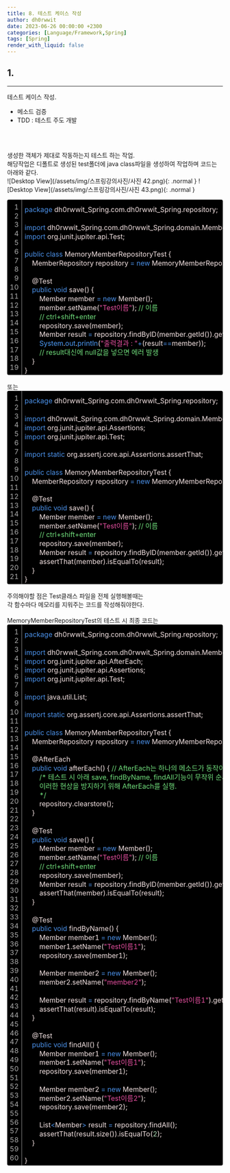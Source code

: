 ```yaml
---
title: 8. 테스트 케이스 작성
author: dh0rwwit
date: 2023-06-26 00:00:00 +2300
categories: [Language/Framework,Spring]
tags: [Spring]
render_with_liquid: false
---
```


## 1. 
---
테스트 케이스 작성. <br>
- 메소드 검증 <br>
- TDD : 테스트 주도 개발 <br>
 <br>
 <br>

생성한 객체가 제대로 작동하는지 테스트 하는 작업. <br>
해당작업은 디폴트로 생성된 test폴더에 java class파일을 생성하여 작업하며
코드는 아래와 같다. <br>
![Desktop View](/assets/img/스프링강의사진/사진 42.png){: .normal }
![Desktop View](/assets/img/스프링강의사진/사진 43.png){: .normal }

<div class="colorscripter-code" style="color:#F2E1E1;font-family:Consolas,font-size:'20px' ,'Liberation Mono', Menlo, Courier, monospace !important; position:relative !important;overflow:auto"><table class="colorscripter-code-table" style="margin:0;padding:0;border:none;background-color:#000000;border-radius:4px;" cellspacing="0" cellpadding="0"><tr><td style="padding:6px;border-right:2px solid #4f4f4f"><div style="margin:0;padding:0;word-break:normal;text-align:right;color:#aaa;font-family:Consolas,font-size:'20px' ,'Liberation Mono', Menlo, Courier, monospace !important;line-height:130%"><div style="line-height:130%">1</div><div style="line-height:130%">2</div><div style="line-height:130%">3</div><div style="line-height:130%">4</div><div style="line-height:130%">5</div><div style="line-height:130%">6</div><div style="line-height:130%">7</div><div style="line-height:130%">8</div><div style="line-height:130%">9</div><div style="line-height:130%">10</div><div style="line-height:130%">11</div><div style="line-height:130%">12</div><div style="line-height:130%">13</div><div style="line-height:130%">14</div><div style="line-height:130%">15</div><div style="line-height:130%">16</div><div style="line-height:130%">17</div><div style="line-height:130%">18</div><div style="line-height:130%">19</div></div></td><td style="padding:6px 0;text-align:left"><div style="margin:0;padding:0;color:#F2E1E1;font-family:Consolas,font-size:'20px' ,'Liberation Mono', Menlo, Courier, monospace !important;line-height:130%"><div style="padding:0 6px; white-space:pre; line-height:130%"><font color="#4A8FE6">package</font>&nbsp;dh0rwwit_Spring.com.dh0rwwit_Spring.repository;</div><div style="padding:0 6px; white-space:pre; line-height:130%">&nbsp;</div><div style="padding:0 6px; white-space:pre; line-height:130%"><font color="#4A8FE6">import</font>&nbsp;dh0rwwit_Spring.com.dh0rwwit_Spring.domain.Member;</div><div style="padding:0 6px; white-space:pre; line-height:130%"><font color="#4A8FE6">import</font>&nbsp;org.junit.jupiter.api.Test;</div><div style="padding:0 6px; white-space:pre; line-height:130%">&nbsp;</div><div style="padding:0 6px; white-space:pre; line-height:130%"><font color="#4A8FE6">public</font>&nbsp;<font color="#4A8FE6">class</font>&nbsp;MemoryMemberRepositoryTest&nbsp;{</div><div style="padding:0 6px; white-space:pre; line-height:130%">&nbsp;&nbsp;&nbsp;&nbsp;MemberRepository&nbsp;repository&nbsp;<font color="#33B3B3"></font><font color="#4A8FE6">=</font>&nbsp;<font color="#4A8FE6">new</font>&nbsp;MemoryMemberRepository();</div><div style="padding:0 6px; white-space:pre; line-height:130%">&nbsp;</div><div style="padding:0 6px; white-space:pre; line-height:130%">&nbsp;&nbsp;&nbsp;&nbsp;@Test</div><div style="padding:0 6px; white-space:pre; line-height:130%">&nbsp;&nbsp;&nbsp;&nbsp;<font color="#4A8FE6">public</font>&nbsp;<font color="#4A8FE6">void</font>&nbsp;save()&nbsp;{</div><div style="padding:0 6px; white-space:pre; line-height:130%">&nbsp;&nbsp;&nbsp;&nbsp;&nbsp;&nbsp;&nbsp;&nbsp;Member&nbsp;member&nbsp;<font color="#33B3B3"></font><font color="#4A8FE6">=</font>&nbsp;<font color="#4A8FE6">new</font>&nbsp;Member();</div><div style="padding:0 6px; white-space:pre; line-height:130%">&nbsp;&nbsp;&nbsp;&nbsp;&nbsp;&nbsp;&nbsp;&nbsp;member.setName(<font color="#E14E9D">"Test이름"</font>);&nbsp;<font color="#70DE7C">//&nbsp;이름</font></div><div style="padding:0 6px; white-space:pre; line-height:130%">&nbsp;&nbsp;&nbsp;&nbsp;&nbsp;&nbsp;&nbsp;&nbsp;<font color="#70DE7C">//&nbsp;ctrl+shift+enter</font></div><div style="padding:0 6px; white-space:pre; line-height:130%">&nbsp;&nbsp;&nbsp;&nbsp;&nbsp;&nbsp;&nbsp;&nbsp;repository.save(member);</div><div style="padding:0 6px; white-space:pre; line-height:130%">&nbsp;&nbsp;&nbsp;&nbsp;&nbsp;&nbsp;&nbsp;&nbsp;Member&nbsp;result&nbsp;<font color="#33B3B3"></font><font color="#4A8FE6">=</font>&nbsp;repository.findByID(member.getId()).get();</div><div style="padding:0 6px; white-space:pre; line-height:130%">&nbsp;&nbsp;&nbsp;&nbsp;&nbsp;&nbsp;&nbsp;&nbsp;<font color="#4C99F4">System</font>.<font color="#4C99F4">out</font>.<font color="#4C99F4">println</font>(<font color="#E14E9D">"출력결과&nbsp;:&nbsp;"</font><font color="#33B3B3"></font><font color="#4A8FE6">+</font>(result<font color="#33B3B3"></font><font color="#4A8FE6">=</font><font color="#33B3B3"></font><font color="#4A8FE6">=</font>member));</div><div style="padding:0 6px; white-space:pre; line-height:130%">&nbsp;&nbsp;&nbsp;&nbsp;&nbsp;&nbsp;&nbsp;&nbsp;<font color="#70DE7C">//&nbsp;result대신에&nbsp;null값을&nbsp;넣으면&nbsp;에러&nbsp;발생</font></div><div style="padding:0 6px; white-space:pre; line-height:130%">&nbsp;&nbsp;&nbsp;&nbsp;}</div><div style="padding:0 6px; white-space:pre; line-height:130%">}</div></div><div style="text-align:right;margin-top:-13px;margin-right:5px;font-size:9px;font-style:italic"></div></td><td style="vertical-align:bottom;padding:0 2px 4px 0"></td></tr></table></div>

<br>
또는 <br> 
<div class="colorscripter-code" style="color:#F2E1E1;font-family:Consolas,font-size:'20px' ,'Liberation Mono', Menlo, Courier, monospace !important; position:relative !important;overflow:auto"><table class="colorscripter-code-table" style="margin:0;padding:0;border:none;background-color:#000000;border-radius:4px;" cellspacing="0" cellpadding="0"><tr><td style="padding:6px;border-right:2px solid #4f4f4f"><div style="margin:0;padding:0;word-break:normal;text-align:right;color:#aaa;font-family:Consolas,font-size:'20px' ,'Liberation Mono', Menlo, Courier, monospace !important;line-height:130%"><div style="line-height:130%">1</div><div style="line-height:130%">2</div><div style="line-height:130%">3</div><div style="line-height:130%">4</div><div style="line-height:130%">5</div><div style="line-height:130%">6</div><div style="line-height:130%">7</div><div style="line-height:130%">8</div><div style="line-height:130%">9</div><div style="line-height:130%">10</div><div style="line-height:130%">11</div><div style="line-height:130%">12</div><div style="line-height:130%">13</div><div style="line-height:130%">14</div><div style="line-height:130%">15</div><div style="line-height:130%">16</div><div style="line-height:130%">17</div><div style="line-height:130%">18</div><div style="line-height:130%">19</div><div style="line-height:130%">20</div><div style="line-height:130%">21</div></div></td><td style="padding:6px 0;text-align:left"><div style="margin:0;padding:0;color:#F2E1E1;font-family:Consolas,font-size:'20px' ,'Liberation Mono', Menlo, Courier, monospace !important;line-height:130%"><div style="padding:0 6px; white-space:pre; line-height:130%"><font color="#4A8FE6">package</font>&nbsp;dh0rwwit_Spring.com.dh0rwwit_Spring.repository;</div><div style="padding:0 6px; white-space:pre; line-height:130%">&nbsp;</div><div style="padding:0 6px; white-space:pre; line-height:130%"><font color="#4A8FE6">import</font>&nbsp;dh0rwwit_Spring.com.dh0rwwit_Spring.domain.Member;</div><div style="padding:0 6px; white-space:pre; line-height:130%"><font color="#4A8FE6">import</font>&nbsp;org.junit.jupiter.api.Assertions;</div><div style="padding:0 6px; white-space:pre; line-height:130%"><font color="#4A8FE6">import</font>&nbsp;org.junit.jupiter.api.Test;</div><div style="padding:0 6px; white-space:pre; line-height:130%">&nbsp;</div><div style="padding:0 6px; white-space:pre; line-height:130%"><font color="#4A8FE6">import</font>&nbsp;<font color="#4A8FE6">static</font>&nbsp;org.assertj.core.api.Assertions.assertThat;</div><div style="padding:0 6px; white-space:pre; line-height:130%">&nbsp;</div><div style="padding:0 6px; white-space:pre; line-height:130%"><font color="#4A8FE6">public</font>&nbsp;<font color="#4A8FE6">class</font>&nbsp;MemoryMemberRepositoryTest&nbsp;{</div><div style="padding:0 6px; white-space:pre; line-height:130%">&nbsp;&nbsp;&nbsp;&nbsp;MemberRepository&nbsp;repository&nbsp;<font color="#33B3B3"></font><font color="#4A8FE6">=</font>&nbsp;<font color="#4A8FE6">new</font>&nbsp;MemoryMemberRepository();</div><div style="padding:0 6px; white-space:pre; line-height:130%">&nbsp;</div><div style="padding:0 6px; white-space:pre; line-height:130%">&nbsp;&nbsp;&nbsp;&nbsp;@Test</div><div style="padding:0 6px; white-space:pre; line-height:130%">&nbsp;&nbsp;&nbsp;&nbsp;<font color="#4A8FE6">public</font>&nbsp;<font color="#4A8FE6">void</font>&nbsp;save()&nbsp;{</div><div style="padding:0 6px; white-space:pre; line-height:130%">&nbsp;&nbsp;&nbsp;&nbsp;&nbsp;&nbsp;&nbsp;&nbsp;Member&nbsp;member&nbsp;<font color="#33B3B3"></font><font color="#4A8FE6">=</font>&nbsp;<font color="#4A8FE6">new</font>&nbsp;Member();</div><div style="padding:0 6px; white-space:pre; line-height:130%">&nbsp;&nbsp;&nbsp;&nbsp;&nbsp;&nbsp;&nbsp;&nbsp;member.setName(<font color="#E14E9D">"Test이름"</font>);&nbsp;<font color="#70DE7C">//&nbsp;이름</font></div><div style="padding:0 6px; white-space:pre; line-height:130%">&nbsp;&nbsp;&nbsp;&nbsp;&nbsp;&nbsp;&nbsp;&nbsp;<font color="#70DE7C">//&nbsp;ctrl+shift+enter</font></div><div style="padding:0 6px; white-space:pre; line-height:130%">&nbsp;&nbsp;&nbsp;&nbsp;&nbsp;&nbsp;&nbsp;&nbsp;repository.save(member);</div><div style="padding:0 6px; white-space:pre; line-height:130%">&nbsp;&nbsp;&nbsp;&nbsp;&nbsp;&nbsp;&nbsp;&nbsp;Member&nbsp;result&nbsp;<font color="#33B3B3"></font><font color="#4A8FE6">=</font>&nbsp;repository.findByID(member.getId()).get();</div><div style="padding:0 6px; white-space:pre; line-height:130%">&nbsp;&nbsp;&nbsp;&nbsp;&nbsp;&nbsp;&nbsp;&nbsp;assertThat(member).isEqualTo(result);</div><div style="padding:0 6px; white-space:pre; line-height:130%">&nbsp;&nbsp;&nbsp;&nbsp;}</div><div style="padding:0 6px; white-space:pre; line-height:130%">}</div></div><div style="text-align:right;margin-top:-13px;margin-right:5px;font-size:9px;font-style:italic"></div></td><td style="vertical-align:bottom;padding:0 2px 4px 0"></td></tr></table></div>

<br>
주의해야할 점은 Test클래스 파일을 전체 실행해볼때는 <br>
각 함수마다 메모리를 지워주는 코드를 작성해줘야한다.<br>
<br>
MemoryMemberRepositoryTest의
테스트 시 최종 코드는

<div class="colorscripter-code" style="color:#F2E1E1;font-family:Consolas,font-size:'20px' ,'Liberation Mono', Menlo, Courier, monospace !important; position:relative !important;overflow:auto"><table class="colorscripter-code-table" style="margin:0;padding:0;border:none;background-color:#000000;border-radius:4px;" cellspacing="0" cellpadding="0"><tr><td style="padding:6px;border-right:2px solid #4f4f4f"><div style="margin:0;padding:0;word-break:normal;text-align:right;color:#aaa;font-family:Consolas,font-size:'20px' ,'Liberation Mono', Menlo, Courier, monospace !important;line-height:130%"><div style="line-height:130%">1</div><div style="line-height:130%">2</div><div style="line-height:130%">3</div><div style="line-height:130%">4</div><div style="line-height:130%">5</div><div style="line-height:130%">6</div><div style="line-height:130%">7</div><div style="line-height:130%">8</div><div style="line-height:130%">9</div><div style="line-height:130%">10</div><div style="line-height:130%">11</div><div style="line-height:130%">12</div><div style="line-height:130%">13</div><div style="line-height:130%">14</div><div style="line-height:130%">15</div><div style="line-height:130%">16</div><div style="line-height:130%">17</div><div style="line-height:130%">18</div><div style="line-height:130%">19</div><div style="line-height:130%">20</div><div style="line-height:130%">21</div><div style="line-height:130%">22</div><div style="line-height:130%">23</div><div style="line-height:130%">24</div><div style="line-height:130%">25</div><div style="line-height:130%">26</div><div style="line-height:130%">27</div><div style="line-height:130%">28</div><div style="line-height:130%">29</div><div style="line-height:130%">30</div><div style="line-height:130%">31</div><div style="line-height:130%">32</div><div style="line-height:130%">33</div><div style="line-height:130%">34</div><div style="line-height:130%">35</div><div style="line-height:130%">36</div><div style="line-height:130%">37</div><div style="line-height:130%">38</div><div style="line-height:130%">39</div><div style="line-height:130%">40</div><div style="line-height:130%">41</div><div style="line-height:130%">42</div><div style="line-height:130%">43</div><div style="line-height:130%">44</div><div style="line-height:130%">45</div><div style="line-height:130%">46</div><div style="line-height:130%">47</div><div style="line-height:130%">48</div><div style="line-height:130%">49</div><div style="line-height:130%">50</div><div style="line-height:130%">51</div><div style="line-height:130%">52</div><div style="line-height:130%">53</div><div style="line-height:130%">54</div><div style="line-height:130%">55</div><div style="line-height:130%">56</div><div style="line-height:130%">57</div><div style="line-height:130%">58</div><div style="line-height:130%">59</div><div style="line-height:130%">60</div></div></td><td style="padding:6px 0;text-align:left"><div style="margin:0;padding:0;color:#F2E1E1;font-family:Consolas,font-size:'20px' ,'Liberation Mono', Menlo, Courier, monospace !important;line-height:130%"><div style="padding:0 6px; white-space:pre; line-height:130%"><font color="#4A8FE6">package</font>&nbsp;dh0rwwit_Spring.com.dh0rwwit_Spring.repository;</div><div style="padding:0 6px; white-space:pre; line-height:130%">&nbsp;</div><div style="padding:0 6px; white-space:pre; line-height:130%"><font color="#4A8FE6">import</font>&nbsp;dh0rwwit_Spring.com.dh0rwwit_Spring.domain.Member;</div><div style="padding:0 6px; white-space:pre; line-height:130%"><font color="#4A8FE6">import</font>&nbsp;org.junit.jupiter.api.AfterEach;</div><div style="padding:0 6px; white-space:pre; line-height:130%"><font color="#4A8FE6">import</font>&nbsp;org.junit.jupiter.api.Assertions;</div><div style="padding:0 6px; white-space:pre; line-height:130%"><font color="#4A8FE6">import</font>&nbsp;org.junit.jupiter.api.Test;</div><div style="padding:0 6px; white-space:pre; line-height:130%">&nbsp;</div><div style="padding:0 6px; white-space:pre; line-height:130%"><font color="#4A8FE6">import</font>&nbsp;java.util.List;</div><div style="padding:0 6px; white-space:pre; line-height:130%">&nbsp;</div><div style="padding:0 6px; white-space:pre; line-height:130%"><font color="#4A8FE6">import</font>&nbsp;<font color="#4A8FE6">static</font>&nbsp;org.assertj.core.api.Assertions.assertThat;</div><div style="padding:0 6px; white-space:pre; line-height:130%">&nbsp;</div><div style="padding:0 6px; white-space:pre; line-height:130%"><font color="#4A8FE6">public</font>&nbsp;<font color="#4A8FE6">class</font>&nbsp;MemoryMemberRepositoryTest&nbsp;{</div><div style="padding:0 6px; white-space:pre; line-height:130%">&nbsp;&nbsp;&nbsp;&nbsp;MemberRepository&nbsp;repository&nbsp;<font color="#33B3B3"></font><font color="#4A8FE6">=</font>&nbsp;<font color="#4A8FE6">new</font>&nbsp;MemoryMemberRepository();</div><div style="padding:0 6px; white-space:pre; line-height:130%">&nbsp;</div><div style="padding:0 6px; white-space:pre; line-height:130%">&nbsp;&nbsp;&nbsp;&nbsp;@AfterEach</div><div style="padding:0 6px; white-space:pre; line-height:130%">&nbsp;&nbsp;&nbsp;&nbsp;<font color="#4A8FE6">public</font>&nbsp;<font color="#4A8FE6">void</font>&nbsp;afterEach()&nbsp;{&nbsp;<font color="#70DE7C">//&nbsp;AfterEach는&nbsp;하나의&nbsp;메소드가&nbsp;동작이&nbsp;완료될때마다&nbsp;실행되는&nbsp;메소드이다.</font></div><div style="padding:0 6px; white-space:pre; line-height:130%">&nbsp;&nbsp;&nbsp;&nbsp;&nbsp;&nbsp;&nbsp;&nbsp;<font color="#70DE7C">/*&nbsp;테스트&nbsp;시&nbsp;아래&nbsp;save,&nbsp;findByName,&nbsp;findAll기능이&nbsp;무작위&nbsp;순서로&nbsp;실행되는데&nbsp;이&nbsp;때&nbsp;member에&nbsp;저장된&nbsp;데이터들끼리&nbsp;충돌을&nbsp;일으켜&nbsp;오류를&nbsp;출력할&nbsp;수&nbsp;있다.</font></div><div style="padding:0 6px; white-space:pre; line-height:130%"><font color="#70DE7C">&nbsp;&nbsp;&nbsp;&nbsp;&nbsp;&nbsp;&nbsp;&nbsp;이러한&nbsp;현상을&nbsp;방지하기&nbsp;위해&nbsp;AfterEach를&nbsp;실행.</font></div><div style="padding:0 6px; white-space:pre; line-height:130%"><font color="#70DE7C">&nbsp;&nbsp;&nbsp;&nbsp;&nbsp;&nbsp;&nbsp;&nbsp;*/</font></div><div style="padding:0 6px; white-space:pre; line-height:130%">&nbsp;&nbsp;&nbsp;&nbsp;&nbsp;&nbsp;&nbsp;&nbsp;repository.clearstore();</div><div style="padding:0 6px; white-space:pre; line-height:130%">&nbsp;&nbsp;&nbsp;&nbsp;}</div><div style="padding:0 6px; white-space:pre; line-height:130%">&nbsp;</div><div style="padding:0 6px; white-space:pre; line-height:130%">&nbsp;&nbsp;&nbsp;&nbsp;@Test</div><div style="padding:0 6px; white-space:pre; line-height:130%">&nbsp;&nbsp;&nbsp;&nbsp;<font color="#4A8FE6">public</font>&nbsp;<font color="#4A8FE6">void</font>&nbsp;save()&nbsp;{</div><div style="padding:0 6px; white-space:pre; line-height:130%">&nbsp;&nbsp;&nbsp;&nbsp;&nbsp;&nbsp;&nbsp;&nbsp;Member&nbsp;member&nbsp;<font color="#33B3B3"></font><font color="#4A8FE6">=</font>&nbsp;<font color="#4A8FE6">new</font>&nbsp;Member();</div><div style="padding:0 6px; white-space:pre; line-height:130%">&nbsp;&nbsp;&nbsp;&nbsp;&nbsp;&nbsp;&nbsp;&nbsp;member.setName(<font color="#E14E9D">"Test이름"</font>);&nbsp;<font color="#70DE7C">//&nbsp;이름</font></div><div style="padding:0 6px; white-space:pre; line-height:130%">&nbsp;&nbsp;&nbsp;&nbsp;&nbsp;&nbsp;&nbsp;&nbsp;<font color="#70DE7C">//&nbsp;ctrl+shift+enter</font></div><div style="padding:0 6px; white-space:pre; line-height:130%">&nbsp;&nbsp;&nbsp;&nbsp;&nbsp;&nbsp;&nbsp;&nbsp;repository.save(member);</div><div style="padding:0 6px; white-space:pre; line-height:130%">&nbsp;&nbsp;&nbsp;&nbsp;&nbsp;&nbsp;&nbsp;&nbsp;Member&nbsp;result&nbsp;<font color="#33B3B3"></font><font color="#4A8FE6">=</font>&nbsp;repository.findByID(member.getId()).get();</div><div style="padding:0 6px; white-space:pre; line-height:130%">&nbsp;&nbsp;&nbsp;&nbsp;&nbsp;&nbsp;&nbsp;&nbsp;assertThat(member).isEqualTo(result);</div><div style="padding:0 6px; white-space:pre; line-height:130%">&nbsp;&nbsp;&nbsp;&nbsp;}</div><div style="padding:0 6px; white-space:pre; line-height:130%">&nbsp;</div><div style="padding:0 6px; white-space:pre; line-height:130%">&nbsp;&nbsp;&nbsp;&nbsp;@Test</div><div style="padding:0 6px; white-space:pre; line-height:130%">&nbsp;&nbsp;&nbsp;&nbsp;<font color="#4A8FE6">public</font>&nbsp;<font color="#4A8FE6">void</font>&nbsp;findByName()&nbsp;{</div><div style="padding:0 6px; white-space:pre; line-height:130%">&nbsp;&nbsp;&nbsp;&nbsp;&nbsp;&nbsp;&nbsp;&nbsp;Member&nbsp;member1&nbsp;<font color="#33B3B3"></font><font color="#4A8FE6">=</font>&nbsp;<font color="#4A8FE6">new</font>&nbsp;Member();</div><div style="padding:0 6px; white-space:pre; line-height:130%">&nbsp;&nbsp;&nbsp;&nbsp;&nbsp;&nbsp;&nbsp;&nbsp;member1.setName(<font color="#E14E9D">"Test이름1"</font>);</div><div style="padding:0 6px; white-space:pre; line-height:130%">&nbsp;&nbsp;&nbsp;&nbsp;&nbsp;&nbsp;&nbsp;&nbsp;repository.save(member1);</div><div style="padding:0 6px; white-space:pre; line-height:130%">&nbsp;</div><div style="padding:0 6px; white-space:pre; line-height:130%">&nbsp;&nbsp;&nbsp;&nbsp;&nbsp;&nbsp;&nbsp;&nbsp;Member&nbsp;member2&nbsp;<font color="#33B3B3"></font><font color="#4A8FE6">=</font>&nbsp;<font color="#4A8FE6">new</font>&nbsp;Member();</div><div style="padding:0 6px; white-space:pre; line-height:130%">&nbsp;&nbsp;&nbsp;&nbsp;&nbsp;&nbsp;&nbsp;&nbsp;member2.setName(<font color="#E14E9D">"member2"</font>);</div><div style="padding:0 6px; white-space:pre; line-height:130%">&nbsp;</div><div style="padding:0 6px; white-space:pre; line-height:130%">&nbsp;&nbsp;&nbsp;&nbsp;&nbsp;&nbsp;&nbsp;&nbsp;Member&nbsp;result&nbsp;<font color="#33B3B3"></font><font color="#4A8FE6">=</font>&nbsp;repository.findByName(<font color="#E14E9D">"Test이름1"</font>).get();&nbsp;<font color="#70DE7C">//&nbsp;Test이름1이&nbsp;아닌&nbsp;Test이름2등이&nbsp;들어가면&nbsp;에러가&nbsp;발생한다.</font></div><div style="padding:0 6px; white-space:pre; line-height:130%">&nbsp;&nbsp;&nbsp;&nbsp;&nbsp;&nbsp;&nbsp;&nbsp;assertThat(result).isEqualTo(result);</div><div style="padding:0 6px; white-space:pre; line-height:130%">&nbsp;&nbsp;&nbsp;&nbsp;}</div><div style="padding:0 6px; white-space:pre; line-height:130%">&nbsp;</div><div style="padding:0 6px; white-space:pre; line-height:130%">&nbsp;&nbsp;&nbsp;&nbsp;@Test</div><div style="padding:0 6px; white-space:pre; line-height:130%">&nbsp;&nbsp;&nbsp;&nbsp;<font color="#4A8FE6">public</font>&nbsp;<font color="#4A8FE6">void</font>&nbsp;findAll()&nbsp;{</div><div style="padding:0 6px; white-space:pre; line-height:130%">&nbsp;&nbsp;&nbsp;&nbsp;&nbsp;&nbsp;&nbsp;&nbsp;Member&nbsp;member1&nbsp;<font color="#33B3B3"></font><font color="#4A8FE6">=</font>&nbsp;<font color="#4A8FE6">new</font>&nbsp;Member();</div><div style="padding:0 6px; white-space:pre; line-height:130%">&nbsp;&nbsp;&nbsp;&nbsp;&nbsp;&nbsp;&nbsp;&nbsp;member1.setName(<font color="#E14E9D">"Test이름1"</font>);</div><div style="padding:0 6px; white-space:pre; line-height:130%">&nbsp;&nbsp;&nbsp;&nbsp;&nbsp;&nbsp;&nbsp;&nbsp;repository.save(member1);</div><div style="padding:0 6px; white-space:pre; line-height:130%">&nbsp;</div><div style="padding:0 6px; white-space:pre; line-height:130%">&nbsp;&nbsp;&nbsp;&nbsp;&nbsp;&nbsp;&nbsp;&nbsp;Member&nbsp;member2&nbsp;<font color="#33B3B3"></font><font color="#4A8FE6">=</font>&nbsp;<font color="#4A8FE6">new</font>&nbsp;Member();</div><div style="padding:0 6px; white-space:pre; line-height:130%">&nbsp;&nbsp;&nbsp;&nbsp;&nbsp;&nbsp;&nbsp;&nbsp;member2.setName(<font color="#E14E9D">"Test이름2"</font>);</div><div style="padding:0 6px; white-space:pre; line-height:130%">&nbsp;&nbsp;&nbsp;&nbsp;&nbsp;&nbsp;&nbsp;&nbsp;repository.save(member2);</div><div style="padding:0 6px; white-space:pre; line-height:130%">&nbsp;</div><div style="padding:0 6px; white-space:pre; line-height:130%">&nbsp;&nbsp;&nbsp;&nbsp;&nbsp;&nbsp;&nbsp;&nbsp;List<font color="#33B3B3"></font><font color="#4A8FE6">&lt;</font>Member<font color="#33B3B3"></font><font color="#4A8FE6">&gt;</font>&nbsp;result&nbsp;<font color="#33B3B3"></font><font color="#4A8FE6">=</font>&nbsp;repository.findAll();</div><div style="padding:0 6px; white-space:pre; line-height:130%">&nbsp;&nbsp;&nbsp;&nbsp;&nbsp;&nbsp;&nbsp;&nbsp;assertThat(result.size()).isEqualTo(<font color="#ACD9B4">2</font>);</div><div style="padding:0 6px; white-space:pre; line-height:130%">&nbsp;&nbsp;&nbsp;&nbsp;}</div><div style="padding:0 6px; white-space:pre; line-height:130%">&nbsp;</div><div style="padding:0 6px; white-space:pre; line-height:130%">}</div></div><div style="text-align:right;margin-top:-13px;margin-right:5px;font-size:9px;font-style:italic"></div></td><td style="vertical-align:bottom;padding:0 2px 4px 0"></td></tr></table></div>